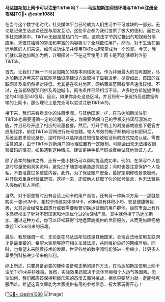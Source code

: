 **马达加斯加上网卡可以注册TikTok吗？——马达加斯加网络环境与TikTok注册全攻略[[TG💪+ @esim1088](https://t.me/s/esim1088)]**

在当今这个数字化时代，社交媒体平台已经成为人们生活中不可或缺的一部分。无论是记录生活点滴还是与朋友互动，这些平台都为我们提供了极大的便利。而在众多社交媒体中，TikTok无疑是最热门的一款。这款由字节跳动推出的短视频分享应用，凭借其独特的算法和丰富的内容吸引了全球数亿用户。然而，对于生活在偏远地区的人们来说，如何成功注册并使用TikTok却常常成为一个难题。今天，我们就以马达加斯加为例，详细探讨一下在这里使用上网卡是否能够顺利注册TikTok。

首先，让我们了解一下马达加斯加的基本网络状况。作为非洲最大的岛屿国家，马达加斯加近年来在互联网基础设施建设方面取得了显著进步。尽管如此，该国的互联网普及率仍然相对较低，尤其是在农村地区，网络覆盖范围有限且速度较慢。不过，在首都塔那那利佛及周边城市，网络条件已经相当不错，许多地方都能提供稳定的4G甚至5G信号。因此，如果你身处这些区域，并且拥有一张支持高速数据传输的上网卡，那么理论上是完全可以尝试注册TikTok的。

接下来，我们来看看具体的注册步骤。与其他国家一样，在马达加斯加注册TikTok也需要遵循一定的流程。首先，你需要确保自己的手机支持国际漫游功能，并且已经开通了相应的流量套餐。然后，打开手机上的浏览器或直接下载官方应用程序，前往TikTok官网进行账号创建。输入有效的电子邮箱地址和密码后，系统会要求验证身份，这时你可以选择通过短信接收验证码的方式完成认证。需要注意的是，由于TikTok对新用户的地理位置有一定限制，可能会出现无法接收到验证码的情况。如果遇到这种情况，建议更换手机号码或者尝试其他验证方式。

除了基本的操作之外，还有一些小技巧可以帮助提高成功率。例如，在填写个人信息时尽量使用真实资料，避免过于随意地编造虚假信息；同时也要注意保护个人隐私，不要泄露过多敏感内容。此外，为了保证账户安全，最好定期修改登录密码，并开启双重身份验证选项。这样一来，即使他人获取了你的账号信息，也无法轻易入侵你的私人空间。

当然，对于那些暂时没有合适上网卡的用户而言，还有另一种解决方案——那就是购买一张eSIM卡。相较于传统实体SIM卡，eSIM具有体积小巧、安装便捷等优势，尤其适合经常出国旅行或者需要频繁切换运营商的用户群体。目前市面上有许多品牌推出了针对不同国家和地区优化过的eSIM产品，其中就包括了马达加斯加。通过这种方式，你可以轻松获得当地运营商提供的优质服务，从而更加顺畅地体验TikTok带来的乐趣。

最后，我想强调一点：无论是在马达加斯加还是其他国家，合理合法地使用互联网才是最重要的。希望大家能够遵守相关法律法规，共同维护良好的网络环境。同时，也希望未来随着技术的发展，世界各地的数字鸿沟能够进一步缩小，让更多人享受到科技进步带来的红利。

综上所述，只要具备必要的硬件设备和正确的操作方法，在马达加斯加使用上网卡注册TikTok并非难事。当然，实际效果还取决于具体环境和个人运气等因素。无论如何，我们都应该保持积极乐观的态度去面对挑战，相信只要努力就一定能够克服困难。希望这篇文章能为大家提供有用的参考信息，祝大家玩得开心！

[[TG💪+ @esim1088](https://t.me/s/esim1088) ![Image](https://i.postimg.cc/4NQfJmqS/Snipaste-2025-05-13-00-14-12.png)]